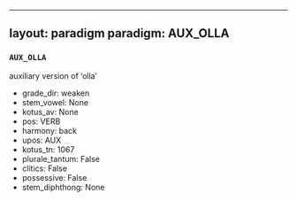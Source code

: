 
---
layout: paradigm
paradigm: AUX_OLLA
---
### ` AUX_OLLA `

auxiliary version of ‘olla’
* grade_dir: weaken
* stem_vowel: None
* kotus_av: None
* pos: VERB
* harmony: back
* upos: AUX
* kotus_tn: 1067
* plurale_tantum: False
* clitics: False
* possessive: False
* stem_diphthong: None
